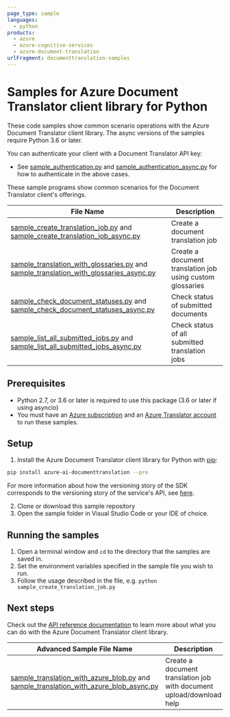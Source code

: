 ```yaml
---
page_type: sample
languages:
  - python
products:
  - azure
  - azure-cognitive-services
  - azure-document-translation
urlFragment: documenttranslation-samples
---
```


# Samples for Azure Document Translator client library for Python

These code samples show common scenario operations with the Azure Document Translator client library.
The async versions of the samples require Python 3.6 or later.

You can authenticate your client with a Document Translator API key:
* See [sample_authentication.py][sample_authentication] and [sample_authentication_async.py][sample_authentication_async] for how to authenticate in the above cases.

These sample programs show common scenarios for the Document Translator client's offerings.

|**File Name**|**Description**|
|----------------|-------------|
|[sample_create_translation_job.py][create_translation_job] and [sample_create_translation_job_async.py][create_translation_job_async]|Create a document translation job|
|[sample_translation_with_glossaries.py][create_translation_job_with_glossaries] and [sample_translation_with_glossaries_async.py][create_translation_job_with_glossaries_async]|Create a document translation job using custom glossaries|
|[sample_check_document_statuses.py][check_document_statuses] and [sample_check_document_statuses_async.py][check_document_statuses_async]|Check status of submitted documents|
|[sample_list_all_submitted_jobs.py][list_all_submitted_jobs] and [sample_list_all_submitted_jobs_async.py][list_all_submitted_jobs_async]|Check status of all submitted translation jobs|


## Prerequisites
* Python 2.7, or 3.6 or later is required to use this package (3.6 or later if using asyncio)
* You must have an [Azure subscription][azure_subscription] and an
[Azure Translator account][azure_document_translation_account] to run these samples.

## Setup

1. Install the Azure Document Translator client library for Python with [pip][pip]:

```bash
pip install azure-ai-documenttranslation --pre
```
For more information about how the versioning story of the SDK corresponds to the versioning story of the service's API, see [here][versioning_story_readme].

2. Clone or download this sample repository
3. Open the sample folder in Visual Studio Code or your IDE of choice.

## Running the samples

1. Open a terminal window and `cd` to the directory that the samples are saved in.
2. Set the environment variables specified in the sample file you wish to run.
3. Follow the usage described in the file, e.g. `python sample_create_translation_job.py`

## Next steps

Check out the [API reference documentation][api_reference_documentation] to learn more about
what you can do with the Azure Document Translator client library.

|**Advanced Sample File Name**|**Description**|
|----------------|-------------|
|[sample_translation_with_azure_blob.py][create_translation_job_with_azure_blob] and [sample_translation_with_azure_blob_async.py][create_translation_job_with_azure_blob_async]|Create a document translation job with document upload/download help|


[versioning_story_readme]: https://github.com/Azure/azure-sdk-for-python/tree/master/sdk/documenttranslation/azure-ai-documenttranslation#install-the-package
[azure_identity]: https://github.com/Azure/azure-sdk-for-python/tree/master/sdk/identity/azure-identity
[sample_authentication]: https://github.com/Azure/azure-sdk-for-python/blob/master/sdk/documenttranslation/azure-ai-documenttranslation/samples/sample_authentication.py
[sample_authentication_async]: https://github.com/Azure/azure-sdk-for-python/blob/master/sdk/documenttranslation/azure-ai-documenttranslation/samples/async_samples/sample_authentication_async.py
[create_translation_job]: https://github.com/Azure/azure-sdk-for-python/blob/master/sdk/documenttranslation/azure-ai-documenttranslation/samples/sample_create_translation_job.py
[create_translation_job_async]: https://github.com/Azure/azure-sdk-for-python/blob/master/sdk/documenttranslation/azure-ai-documenttranslation/samples/async_samples/sample_create_translation_job_async.py
[create_translation_job_with_azure_blob]: https://github.com/Azure/azure-sdk-for-python/blob/master/sdk/documenttranslation/azure-ai-documenttranslation/samples/sample_translation_with_azure_blob.py
[create_translation_job_with_azure_blob_async]: https://github.com/Azure/azure-sdk-for-python/blob/master/sdk/documenttranslation/azure-ai-documenttranslation/samples/async_samples/sample_translation_with_azure_blob_async.py
[create_translation_job_with_glossaries]: https://github.com/Azure/azure-sdk-for-python/blob/master/sdk/documenttranslation/azure-ai-documenttranslation/samples/sample_translation_with_glossaries.py
[create_translation_job_with_glossaries_async]: https://github.com/Azure/azure-sdk-for-python/blob/master/sdk/documenttranslation/azure-ai-documenttranslation/samples/async_samples/sample_translation_with_glossaries_async.py
[check_document_statuses]: https://github.com/Azure/azure-sdk-for-python/blob/master/sdk/documenttranslation/azure-ai-documenttranslation/samples/sample_check_document_statuses.py
[check_document_statuses_async]: https://github.com/Azure/azure-sdk-for-python/blob/master/sdk/documenttranslation/azure-ai-documenttranslation/samples/async_samples/sample_check_document_statuses_async.py
[list_all_submitted_jobs]: https://github.com/Azure/azure-sdk-for-python/blob/master/sdk/documenttranslation/azure-ai-documenttranslation/samples/sample_list_all_submitted_jobs.py
[list_all_submitted_jobs_async]: https://github.com/Azure/azure-sdk-for-python/blob/master/sdk/documenttranslation/azure-ai-documenttranslation/samples/async_samples/sample_list_all_submitted_jobs_async.py
[pip]: https://pypi.org/project/pip/
[azure_subscription]: https://azure.microsoft.com/free/
[azure_document_translation_account]: https://docs.microsoft.com/azure/cognitive-services/translator/document-translation/get-started-with-document-translation?tabs=python
[azure_identity_pip]: https://pypi.org/project/azure-identity/
[api_reference_documentation]: https://docs.microsoft.com/azure/cognitive-services/translator/document-translation/overview